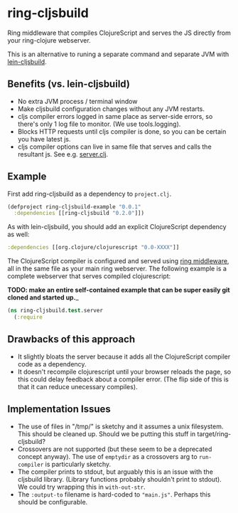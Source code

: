 # ring-cljsbuild

Ring middleware that compiles ClojureScript and serves the JS directly from your
ring-clojure webserver.

This is an alternative to runing a separate command and separate JVM with
[lein-cljsbuild](https://github.com/emezeske/lein-cljsbuild).

## Benefits (vs. lein-cljsbuild)

* No extra JVM process / terminal window
* Make cljsbuild configuration changes without any JVM restarts.
* cljs compiler errors logged in same place as server-side errors, so there's only 1 log
  file to monitor.  (We use tools.logging).
* Blocks HTTP requests until cljs compiler is done, so you can be certain you have
  latest js.
* cljs compiler options can live in same file that serves and calls the resultant js.
  See e.g. [server.clj](src-test/ring_cljsbuild/test/server.clj).

## Example

First add ring-cljsbuild as a dependency to `project.clj`.

```clj
(defproject ring-cljsbuild-example "0.0.1"
  :dependencies [[ring-cljsbuild "0.2.0"]])
```

As with lein-cljsbuild, you should add an explicit ClojureScript dependency as well:

```clj
:dependencies [[org.clojure/clojurescript "0.0-XXXX"]]
```

The ClojureScript compiler is configured and served using
[ring middleware](https://github.com/ring-clojure/ring/wiki/Concepts#middleware), all in
the same file as your main ring webserver. The following example is a complete webserver
that serves compiled clojurescript:

__TODO: make an entire self-contained example that can be super easily git cloned and
    started up.___

```clj
(ns ring-cljsbuild.test.server
  (:require
```

## Drawbacks of this approach

* It slightly bloats the server because it adds all the ClojureScript compiler code as a
  dependency.
* It doesn't recompile clojurescript until your browser reloads the page, so this could
  delay feedback about a compiler error. (The flip side of this is that it can reduce
  unecessary compiles).

## Implementation Issues

* The use of files in "/tmp/" is sketchy and it assumes a unix filesystem. This should
  be cleaned up.  Should we be putting this stuff in target/ring-cljsbuild?
* Crossovers are not supported (but these seem to be a deprecated concept anyway). The
  use of `emptydir` as a crossovers arg to `run-compiler` is particularly sketchy.
* The compiler prints to stdout, but arguably this is an issue with the cljsbuild
  library. (Library functions probably shouldn't print to stdout). We could try wrapping
  this in `with-out-str`.
* The `:output-to` filename is hard-coded to `"main.js"`. Perhaps this should be
  configurable.

